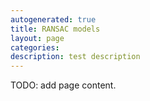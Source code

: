 ```yaml
---
autogenerated: true
title: RANSAC models
layout: page
categories:
description: test description
---
```


TODO: add page content.
